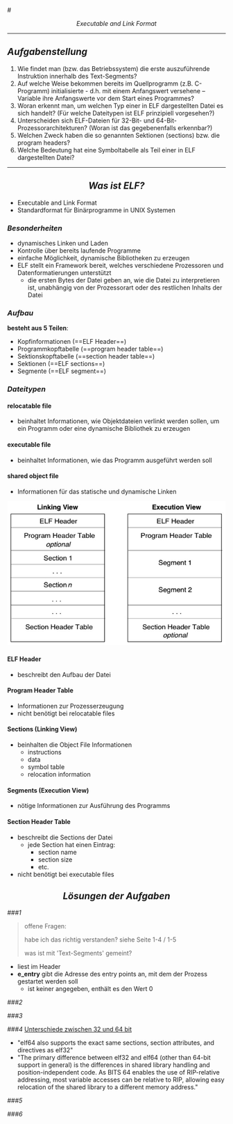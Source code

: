 #<center>_Executable and Link Format_</center>
***
## _Aufgabenstellung_
1. Wie findet man (bzw. das Betriebssystem) die erste auszuführende Instruktion innerhalb des Text-Segments?
2. Auf welche Weise bekommen bereits im Quellprogramm (z.B. C-Programm) initialisierte - d.h. mit einem Anfangswert versehene – Variable ihre Anfangswerte vor dem Start eines Programmes?
3. Woran erkennt man, um welchen Typ einer in ELF dargestellten Datei es sich handelt? (Für welche Dateitypen ist ELF prinzipiell vorgesehen?)
4. Unterscheiden sich ELF-Dateien für 32-Bit- und 64-Bit-Prozessorarchitekturen? (Woran ist das gegebenenfalls erkennbar?)
5. Welchen Zweck haben die so genannten Sektionen (sections) bzw. die program headers?
6. Welche Bedeutung hat eine Symboltabelle als Teil einer in ELF dargestellten Datei?

***

## <center>_Was ist ELF?_</center>
- Executable and Link Format
- Standardformat für Binärprogramme in UNIX Systemen

### _Besonderheiten_
- dynamisches Linken und Laden
- Kontrolle über bereits laufende Programme
- einfache Möglichkeit, dynamische Bibliotheken zu erzeugen
- ELF stellt ein Framework bereit, welches verschiedene Prozessoren und Datenformatierungen unterstützt
	- die ersten Bytes der Datei geben an, wie die Datei zu interpretieren ist, unabhängig von der Prozessorart oder des restlichen Inhalts der Datei

### _Aufbau_
**besteht aus 5 Teilen**:
- Kopfinformationen (==ELF Header==)
- Programmkopftabelle (==program header table==)
- Sektionskopftabelle (==section header table==)
- Sektionen (==ELF sections==)
- Segmente (==ELF segment==)

### _Dateitypen_
#### relocatable file
- beinhaltet Informationen, wie Objektdateien verlinkt werden sollen, um ein Programm oder eine dynamische Bibliothek zu erzeugen

#### executable file
- beinhaltet Informationen, wie das Programm ausgeführt werden soll

#### shared object file
- Informationen für das statische und dynamische Linken

![](res/linking_executable_view.jpg)

#### ELF Header
- beschreibt den Aufbau der Datei

#### Program Header Table
- Informationen zur Prozesserzeugung
- nicht benötigt bei relocatable files

#### Sections (Linking View)
- beinhalten die Object File Informationen
	- instructions
	- data
	- symbol table
	- relocation information

#### Segments (Execution View)
- nötige Informationen zur Ausführung des Programms

#### Section Header Table
- beschreibt die Sections der Datei
	- jede Section hat einen Eintrag:
		- section name
		- section size
		- etc.
- nicht benötigt bei executable files

## <center>_Lösungen der Aufgaben_</center>
###_1_
> offene Fragen:
> 
> habe ich das richtig verstanden? siehe Seite 1-4 / 1-5
> 
> was ist mit 'Text-Segments' gemeint? 

- liest im Header
- **e_entry** gibt die Adresse des entry points an, mit dem der Prozess gestartet werden soll
	- ist keiner angegeben, enthält es den Wert 0

###_2_


###_3_


###_4_
[Unterschiede zwischen 32 und 64 bit](https://www.tortall.net/projects/yasm/manual/html/objfmt-elf64.html)
- "elf64 also supports the exact same sections, section attributes, and directives as elf32"
- "The primary difference between elf32 and elf64 (other than 64-bit support in general) is the differences in shared library handling and position-independent code. As BITS 64 enables the use of RIP-relative addressing, most variable accesses can be relative to RIP, allowing easy relocation of the shared library to a different memory address."

###_5_


###_6_ 


